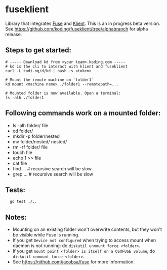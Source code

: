 # fuseklient

Library that integrates [Fuse](https://github.com/bazil/fuse) and [Klient](https://github.com/koding/klient). This is an in progress beta version. See https://github.com/koding/fuseklient/tree/alphabranch for alpha release.

## Steps to get started:

    # ----- Download kd from <your team>.koding.com -----
    # kd is the cli to interact with klient and fuseklient
    curl -L kodi.ng/d/kd | bash -s <token>

    # Mount the remote machine on `folder1`
    kd mount <machine name> ./folder1 --remotepath=...

    # Mounted folder is now available. Open a terminal:
    ls -alh ./folder1

## Following commands work on a mounted folder:

  * ls -alh folder/ file
  * cd folder/
  * mkdir -p folder/nested
  * mv folder/nested/ nested/
  * rm -rf folder/ file
  * touch file
  * echo 1 >> file
  * cat file
  * find ... # recursive search will be slow
  * grep ... # recursive search will be slow

## Tests:

      go test ./..

## Notes:

  * Mounting on an existing folder won't overwrite contents, but they won't be visible while Fuse is running.
  * If you get `Device not configured` when trying to access mount when daemon is not running: do `diskutil unmount force <folder>`.
  * If you get `mount point <folder> is itself on a OSXFUSE volume`, do `diskutil unmount force <folder>`.
  * See https://github.com/jacobsa/fuse for more information.
